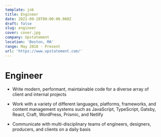 ```yaml
---
template: job
title: Engineer
date: 2021-09-28T00:00:00.000Z
draft: false
slug: engineer
cover: cover.jpg
company: Upstatement
location: 'Boston, MA'
range: May 2018 - Present
url: 'https://www.upstatement.com/'
---
```


# Engineer

- Write modern, performant, maintainable code for a diverse array of client and internal projects

- Work with a variety of different languages, platforms, frameworks, and content management systems such as JavaScript, TypeScript, Gatsby, React, Craft, WordPress, Prismic, and Netlify

- Communicate with multi-disciplinary teams of engineers, designers, producers, and clients on a daily basis
